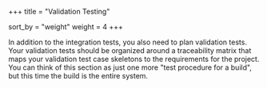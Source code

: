 +++
title = "Validation Testing"

sort_by = "weight"
weight = 4
+++

In addition to the integration tests, you also need to plan validation tests. Your validation tests should be organized around a traceability matrix that maps your validation test case skeletons to the requirements for the project. You can think of this section as just one more "test procedure for a build", but this time the build is the entire system.